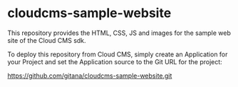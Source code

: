 cloudcms-sample-website
=======================

This repository provides the HTML, CSS, JS and images for the sample web site of the Cloud CMS sdk.

To deploy this repository from Cloud CMS, simply create an Application for your Project and set the Application source to the Git URL for the project:

  https://github.com/gitana/cloudcms-sample-website.git
